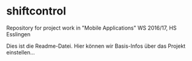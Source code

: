 # shiftcontrol
Repository for project work in "Mobile Applications" WS 2016/17, HS Esslingen

Dies ist die Readme-Datei. Hier können wir Basis-Infos über das Projekt einstellen...
